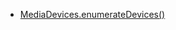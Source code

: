 

- [MediaDevices.enumerateDevices()](https://developer.mozilla.org/en-US/docs/Web/API/MediaDevices/enumerateDevices)


